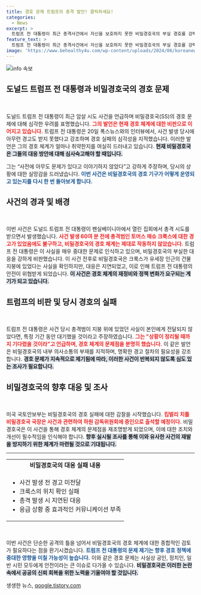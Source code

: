 ```yaml
---
title: 경호 문제 트럼프의 충격 발언! 클릭하세요!
categories:
  - News
excerpt: >
  트럼프 전 대통령이 최근 총격사건에서 자신을 보호하지 못한 비밀경호국의 부실 경호를 강력히 비판했습니다. 그는 상황이 정리될 때까지 기다렸을 것이라며 허술한 정보 전달에 대한 문제를 지적하며, 논란은 더욱 확산될 조짐입니다.
feature_text: >
  트럼프 전 대통령이 최근 총격사건에서 자신을 보호하지 못한 비밀경호국의 부실 경호를 강력히 비판했습니다. 그는 상황이 정리될 때까지 기다렸을 것이라며 허술한 정보 전달에 대한 문제를 지적하며, 논란은 더욱 확산될 조짐입니다.
image: 'https://www.behealthy4u.com/wp-content/uploads/2024/06/koreanews.jpg'
---
```


<p><img src="https://www.behealthy4u.com/wp-content/uploads/2024/06/koreanews.jpg" alt="info 속보" /></p>

<h2 data-ke-size="size26">도널드 트럼프 전 대통령과 비밀경호국의 경호 문제</h2>

<p data-ke-size="size16">&nbsp;</p>

<p>도널드 트럼프 전 대통령이 최근 암살 시도 사건을 언급하며 비밀경호국(SS)의 경호 문제에 대해 심각한 우려를 표명했습니다. <b><span style="color: #ee2323;">그의 발언은 현재 경호 체계에 대한 비판으로 이어지고 있습니다.</span></b> 트럼프 전 대통령은 20일 폭스뉴스와의 인터뷰에서, 사건 발생 당시에 아무런 경고도 받지 못했다고 강조하며 경호 실패의 심각성을 지적했습니다. 이러한 발언은 그의 경호 체계가 얼마나 취약한지를 여실히 드러내고 있습니다. <b><span style="background-color: #21538527;">현재 비밀경호국은 그들의 대응 방안에 대해 심사숙고해야 할 때입니다.</span></b> </p>

<p>그는 “사전에 아무도 문제가 있다고 이야기하지 않았다”고 강하게 주장하며, 당시의 상황에 대한 실망감을 드러냈습니다. <b><span style="color: #1a5490;">이번 사건은 비밀경호국의 경호 기구가 어떻게 운영되고 있는지를 다시 한 번 돌아보게 합니다.</span></b></p>

<h2 data-ke-size="size26">사건의 경과 및 배경</h2>

<p data-ke-size="size16">&nbsp;</p>

<p>이번 사건은 도널드 트럼프 전 대통령이 펜실베이니아에서 열린 집회에서 총격 시도를 받으면서 발생했습니다. <b><span style="color: #ee2323;">사건 발생 60여 분 전에 총격범인 토머스 매슈 크룩스에 대한 경고가 있었음에도 불구하고, 비밀경호국의 경호 체계는 제대로 작동하지 않았습니다.</span></b> 트럼프 전 대통령은 이 사실을 매우 중대한 문제로 인식하고 있으며, 비밀경호국의 부실한 대응을 강하게 비판했습니다. 이 사건 전후로 비밀경호국은 크룩스가 유세장 인근의 건물 지붕에 있었다는 사실을 확인하지만, 대응은 지연되었고, 이로 인해 트럼프 전 대통령의 안전이 위협받게 되었습니다. <b><span style="background-color: #21538527;">이 사건은 경호 체계의 재정비와 정책 변화가 요구되는 계기가 되고 있습니다.</span></b></p>

<h2 data-ke-size="size26">트럼프의 비판 및 당시 경호의 실패</h2>

<p data-ke-size="size16">&nbsp;</p>

<p>트럼프 전 대통령은 사건 당시 총격범이 지붕 위에 있었던 사실이 본인에게 전달되지 않았다면, 특정 기간 동안 대기했을 것이라고 주장하였습니다. <b><span style="color: #ee2323;">그는 "상황이 정리될 때까지 기다렸을 것이라"고 언급하며, 경호 체계의 문제점을 분명히 했습니다.</span></b> 이 같은 발언은 비밀경호국의 내부 의사소통의 부재를 지적하며, 명확한 경고 절차의 필요성을 강조합니다. <b><span style="background-color: #21538527;">경호 문제가 지속적으로 제기됨에 따라, 이러한 사건이 반복되지 않도록 심도 있는 조사가 필요합니다.</span></b></p>

<h2 data-ke-size="size26">비밀경호국의 향후 대응 및 조사</h2>

<p data-ke-size="size16">&nbsp;</p>

<p>미국 국토안보부는 비밀경호국의 경호 실패에 대한 감찰을 시작했습니다. <b><span style="color: #ee2323;">킴벌리 치틀 비밀경호국 국장은 사건과 관련하여 하원 감독위원회에 증인으로 출석할 예정이다.</span></b> 비밀경호국은 이 사건을 통해 경호 체계의 문제점을 재조명받게 되었으며, 이에 대한 조치와 개선이 필수적임을 인식해야 합니다. <b><span style="background-color: #21538527;">향후 실시될 조사를 통해 이와 유사한 사건의 재발을 방지하기 위한 체계가 마련될 것으로 기대됩니다.</span></b></p>

<hr>

<table style="width: 100%;">
    <tr>
        <td style="text-align: center; height: 17px;"><b>비밀경호국의 대응 실패 내용</b></td>
    </tr>
    <tr>
        <td>
            <ul>
                <li>사건 발생 전 경고 미전달</li>
                <li>크룩스의 위치 확인 실패</li>
                <li>총격 발생 시 지연된 대응</li>
                <li>응급 상황 중 효과적인 커뮤니케이션 부족</li>
            </ul>
        </td>
    </tr>
</table>

<p data-ke-size="size16">&nbsp;</p>

<p>이번 사건은 단순한 공격의 틀을 넘어서 비밀경호국의 경호 체계에 대한 종합적인 검토가 필요하다는 점을 환기시켰습니다. <b><span style="color: #1a5490;">트럼프 전 대통령의 문제 제기는 향후 경호 정책에 중대한 영향을 미칠 가능성이 높습니다.</span></b> 이와 같은 경호 문제는 사실상 공인, 정치인, 일반 시민 모두에게 안전이라는 큰 이슈로 다가올 수 있습니다. <b><span style="background-color: #21538527;">비밀경호국은 이러한 논란 속에서 공공의 신뢰 회복을 위한 노력을 기울여야 할 것입니다.</span></b></p>
생생한 뉴스, <a href="https://qoogle.tistory.com" rel="dofollow">qoogle.tistory.com</a>


